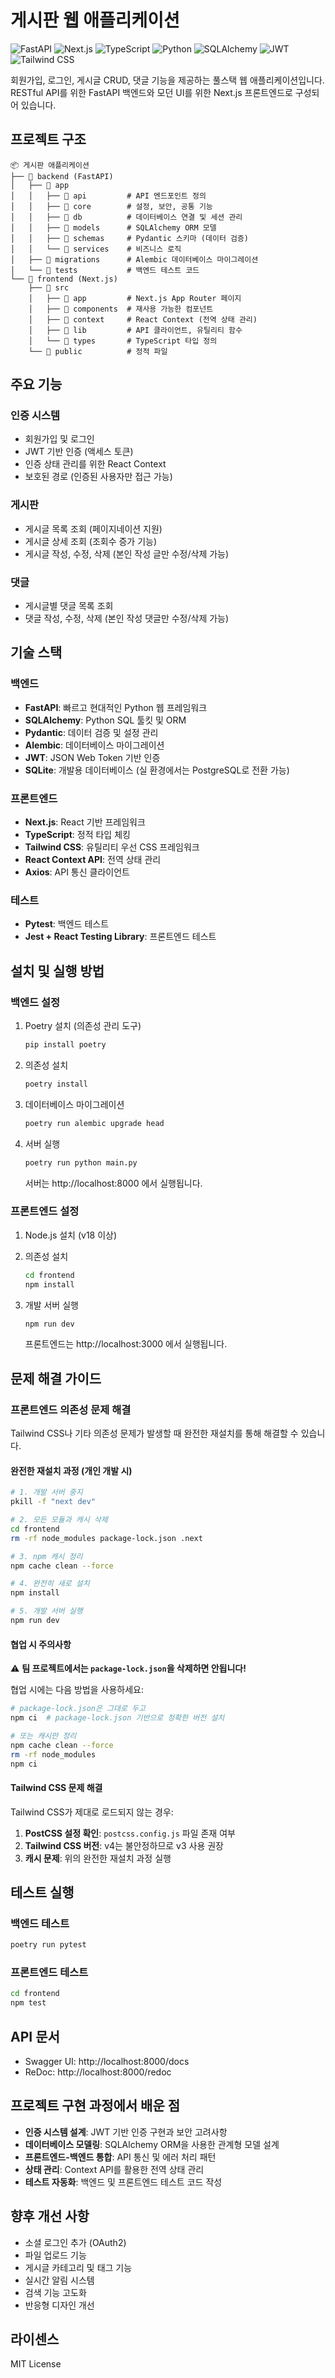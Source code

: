 # 게시판 웹 애플리케이션

![FastAPI](https://img.shields.io/badge/FastAPI-005571?style=for-the-badge&logo=fastapi)
![Next.js](https://img.shields.io/badge/Next.js-000000?style=for-the-badge&logo=next.js)
![TypeScript](https://img.shields.io/badge/TypeScript-007ACC?style=for-the-badge&logo=typescript)
![Python](https://img.shields.io/badge/Python-3776AB?style=for-the-badge&logo=python&logoColor=white)
![SQLAlchemy](https://img.shields.io/badge/SQLAlchemy-CC2927?style=for-the-badge&logo=sqlite&logoColor=white)
![JWT](https://img.shields.io/badge/JWT-000000?style=for-the-badge&logo=json-web-tokens&logoColor=white)
![Tailwind CSS](https://img.shields.io/badge/Tailwind_CSS-38B2AC?style=for-the-badge&logo=tailwind-css&logoColor=white)

회원가입, 로그인, 게시글 CRUD, 댓글 기능을 제공하는 풀스택 웹 애플리케이션입니다. RESTful API를 위한 FastAPI 백엔드와 모던 UI를 위한 Next.js 프론트엔드로 구성되어 있습니다.

## 프로젝트 구조

```
📦 게시판 애플리케이션
├── 📂 backend (FastAPI)
│   ├── 📂 app
│   │   ├── 📂 api         # API 엔드포인트 정의
│   │   ├── 📂 core        # 설정, 보안, 공통 기능
│   │   ├── 📂 db          # 데이터베이스 연결 및 세션 관리
│   │   ├── 📂 models      # SQLAlchemy ORM 모델
│   │   ├── 📂 schemas     # Pydantic 스키마 (데이터 검증)
│   │   └── 📂 services    # 비즈니스 로직
│   ├── 📂 migrations      # Alembic 데이터베이스 마이그레이션
│   └── 📂 tests           # 백엔드 테스트 코드
└── 📂 frontend (Next.js)
    ├── 📂 src
    │   ├── 📂 app         # Next.js App Router 페이지
    │   ├── 📂 components  # 재사용 가능한 컴포넌트
    │   ├── 📂 context     # React Context (전역 상태 관리)
    │   ├── 📂 lib         # API 클라이언트, 유틸리티 함수
    │   └── 📂 types       # TypeScript 타입 정의
    └── 📂 public          # 정적 파일
```

## 주요 기능

### 인증 시스템
- 회원가입 및 로그인
- JWT 기반 인증 (액세스 토큰)
- 인증 상태 관리를 위한 React Context
- 보호된 경로 (인증된 사용자만 접근 가능)

### 게시판
- 게시글 목록 조회 (페이지네이션 지원)
- 게시글 상세 조회 (조회수 증가 기능)
- 게시글 작성, 수정, 삭제 (본인 작성 글만 수정/삭제 가능)

### 댓글
- 게시글별 댓글 목록 조회
- 댓글 작성, 수정, 삭제 (본인 작성 댓글만 수정/삭제 가능)

## 기술 스택

### 백엔드
- **FastAPI**: 빠르고 현대적인 Python 웹 프레임워크
- **SQLAlchemy**: Python SQL 툴킷 및 ORM
- **Pydantic**: 데이터 검증 및 설정 관리
- **Alembic**: 데이터베이스 마이그레이션
- **JWT**: JSON Web Token 기반 인증
- **SQLite**: 개발용 데이터베이스 (실 환경에서는 PostgreSQL로 전환 가능)

### 프론트엔드
- **Next.js**: React 기반 프레임워크
- **TypeScript**: 정적 타입 체킹
- **Tailwind CSS**: 유틸리티 우선 CSS 프레임워크
- **React Context API**: 전역 상태 관리
- **Axios**: API 통신 클라이언트

### 테스트
- **Pytest**: 백엔드 테스트
- **Jest + React Testing Library**: 프론트엔드 테스트

## 설치 및 실행 방법

### 백엔드 설정

1. Poetry 설치 (의존성 관리 도구)
   ```bash
   pip install poetry
   ```

2. 의존성 설치
   ```bash
   poetry install
   ```

3. 데이터베이스 마이그레이션
   ```bash
   poetry run alembic upgrade head
   ```

4. 서버 실행
   ```bash
   poetry run python main.py
   ```
   서버는 http://localhost:8000 에서 실행됩니다.

### 프론트엔드 설정

1. Node.js 설치 (v18 이상)

2. 의존성 설치
   ```bash
   cd frontend
   npm install
   ```

3. 개발 서버 실행
   ```bash
   npm run dev
   ```
   프론트엔드는 http://localhost:3000 에서 실행됩니다.

## 문제 해결 가이드

### 프론트엔드 의존성 문제 해결

Tailwind CSS나 기타 의존성 문제가 발생할 때 완전한 재설치를 통해 해결할 수 있습니다.

#### 완전한 재설치 과정 (개인 개발 시)

```bash
# 1. 개발 서버 중지
pkill -f "next dev"

# 2. 모든 모듈과 캐시 삭제
cd frontend
rm -rf node_modules package-lock.json .next

# 3. npm 캐시 정리
npm cache clean --force

# 4. 완전히 새로 설치
npm install

# 5. 개발 서버 실행
npm run dev
```

#### 협업 시 주의사항

⚠️ **팀 프로젝트에서는 `package-lock.json`을 삭제하면 안됩니다!**

협업 시에는 다음 방법을 사용하세요:

```bash
# package-lock.json은 그대로 두고
npm ci  # package-lock.json 기반으로 정확한 버전 설치

# 또는 캐시만 정리
npm cache clean --force
rm -rf node_modules
npm ci
```

#### Tailwind CSS 문제 해결

Tailwind CSS가 제대로 로드되지 않는 경우:

1. **PostCSS 설정 확인**: `postcss.config.js` 파일 존재 여부
2. **Tailwind CSS 버전**: v4는 불안정하므로 v3 사용 권장
3. **캐시 문제**: 위의 완전한 재설치 과정 실행

## 테스트 실행

### 백엔드 테스트
```bash
poetry run pytest
```

### 프론트엔드 테스트
```bash
cd frontend
npm test
```

## API 문서
- Swagger UI: http://localhost:8000/docs
- ReDoc: http://localhost:8000/redoc

## 프로젝트 구현 과정에서 배운 점

- **인증 시스템 설계**: JWT 기반 인증 구현과 보안 고려사항
- **데이터베이스 모델링**: SQLAlchemy ORM을 사용한 관계형 모델 설계
- **프론트엔드-백엔드 통합**: API 통신 및 에러 처리 패턴
- **상태 관리**: Context API를 활용한 전역 상태 관리
- **테스트 자동화**: 백엔드 및 프론트엔드 테스트 코드 작성

## 향후 개선 사항

- 소셜 로그인 추가 (OAuth2)
- 파일 업로드 기능
- 게시글 카테고리 및 태그 기능
- 실시간 알림 시스템
- 검색 기능 고도화
- 반응형 디자인 개선

## 라이센스
MIT License 